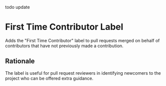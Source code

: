 todo update

First Time Contributor Label
===

Adds the "First Time Contributor" label to pull requests merged on behalf of contributors that have not previously made a contribution.

## Rationale

The label is useful for pull request reviewers in identifying newcomers to the project who can be offered extra guidance.
